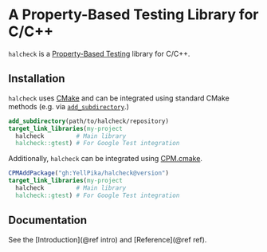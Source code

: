 # A Property-Based Testing Library for C/C++

`halcheck` is a [Property-Based Testing](https://en.wikipedia.org/wiki/Software_testing#Property_testing) library for C/C++.

## Installation

`halcheck` uses [CMake](https://cmake.org/) and can be integrated using standard CMake methods (e.g. via [`add_subdirectory`](https://cmake.org/cmake/help/latest/command/add_subdirectory.html).)

```cmake
add_subdirectory(path/to/halcheck/repository)
target_link_libraries(my-project
  halcheck         # Main library
  halcheck::gtest) # For Google Test integration
```

Additionally, `halcheck` can be integrated using [CPM.cmake](https://github.com/TheLartians/CPM.cmake).

```cmake
CPMAddPackage("gh:YellPika/halcheck@version")
target_link_libraries(my-project
  halcheck         # Main library
  halcheck::gtest) # For Google Test integration
```

## Documentation

See the [Introduction](@ref intro) and [Reference](@ref ref).
